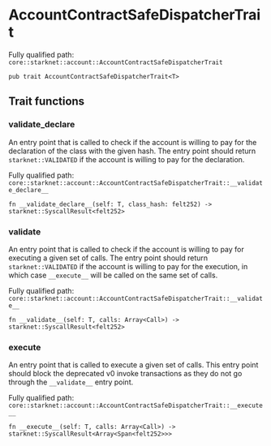 # AccountContractSafeDispatcherTrait

Fully qualified path: `core::starknet::account::AccountContractSafeDispatcherTrait`

<pre><code class="language-rust">pub trait AccountContractSafeDispatcherTrait&lt;T&gt;</code></pre>

## Trait functions

### __validate_declare__

An entry point that is called to check if the account is willing to pay for the declaration of the class with the given hash. The entry point should return `starknet::VALIDATED` if the account is willing to pay for the declaration.

Fully qualified path: `core::starknet::account::AccountContractSafeDispatcherTrait::__validate_declare__`

<pre><code class="language-rust">fn __validate_declare__(self: T, class_hash: felt252) -&gt; starknet::SyscallResult&lt;felt252&gt;</code></pre>


### __validate__

An entry point that is called to check if the account is willing to pay for executing a given set of calls. The entry point should return `starknet::VALIDATED` if the account is willing to pay for the execution, in which case `__execute__` will be called on the same set of calls.

Fully qualified path: `core::starknet::account::AccountContractSafeDispatcherTrait::__validate__`

<pre><code class="language-rust">fn __validate__(self: T, calls: Array&lt;Call&gt;) -&gt; starknet::SyscallResult&lt;felt252&gt;</code></pre>


### __execute__

An entry point that is called to execute a given set of calls. This entry point should block the deprecated v0 invoke transactions as they do not go through the `__validate__` entry point.

Fully qualified path: `core::starknet::account::AccountContractSafeDispatcherTrait::__execute__`

<pre><code class="language-rust">fn __execute__(self: T, calls: Array&lt;Call&gt;) -&gt; starknet::SyscallResult&lt;Array&lt;Span&lt;felt252&gt;&gt;&gt;</code></pre>


